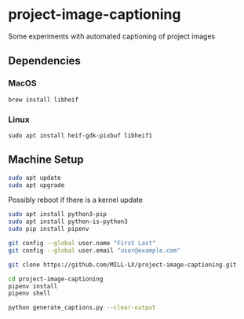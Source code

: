 # project-image-captioning

Some experiments with automated captioning of project images

## Dependencies

### MacOS

`brew install libheif`

### Linux 

`sudo apt install heif-gdk-pixbuf libheif1`

## Machine Setup

```bash
sudo apt update
sudo apt upgrade
```

Possibly reboot if there is a kernel update

```bash
sudo apt install python3-pip
sudo apt install python-is-python3
sudo pip install pipenv

git config --global user.name "First Last"
git config --global user.email "user@example.com"

git clone https://github.com/MILL-LX/project-image-captioning.git

cd project-image-captioning
pipenv install
pipenv shell

python generate_captions.py --clear-output
```
